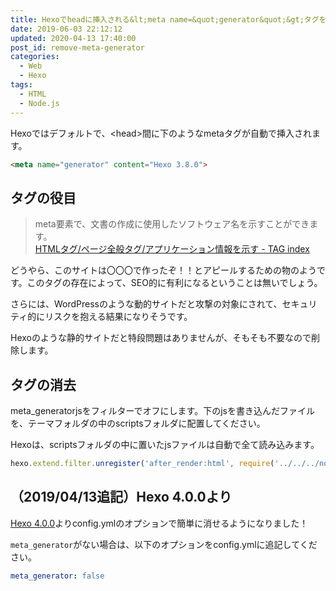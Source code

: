 ```yaml
---
title: Hexoでheadに挿入される&lt;meta name=&quot;generator&quot;&gt;タグを消す
date: 2019-06-03 22:12:12
updated: 2020-04-13 17:40:00
post_id: remove-meta-generator
categories:
  - Web
  - Hexo
tags:
  - HTML
  - Node.js
---
```


Hexoではデフォルトで、&lt;head&gt;間に下のようなmetaタグが自動で挿入されます。

```html
<meta name="generator" content="Hexo 3.8.0">
```


## タグの役目

> meta要素で、文書の作成に使用したソフトウェア名を示すことができます。  
> [HTMLタグ/ページ全般タグ/アプリケーション情報を示す - TAG index](https://www.tagindex.com/html_tag/page/meta_generator.html)


どうやら、このサイトは〇〇〇で作ったぞ！！とアピールするための物のようです。このタグの存在によって、SEO的に有利になるということは無いでしょう。

さらには、WordPressのような動的サイトだと攻撃の対象にされて、セキュリティ的にリスクを抱える結果になりそうです。

Hexoのような静的サイトだと特段問題はありませんが、そもそも不要なので削除します。


## タグの消去

meta_generatorjsをフィルターでオフにします。下のjsを書き込んだファイルを、テーマフォルダの中のscriptsフォルダに配置してください。

Hexoは、scriptsフォルダの中に置いたjsファイルは自動で全て読み込みます。

```javascript
hexo.extend.filter.unregister('after_render:html', require('../../../node_modules/hexo/lib/plugins/filter/meta_generator'));
```

## （2019/04/13追記）Hexo 4.0.0より

[Hexo 4.0.0](https://hexo.io/news/2019/10/14/hexo-4-released/#Feature)よりconfig.ymlのオプションで簡単に消せるようになりました！

`meta_generator`がない場合は、以下のオプションをconfig.ymlに追記してください。

```yml
meta_generator: false
```
